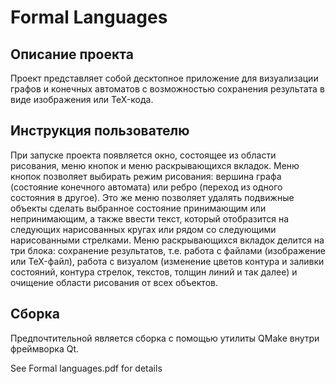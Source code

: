 # Formal Languages

## Описание проекта
Проект представляет собой десктопное приложение для визуализации графов и конечных автоматов с возможностью сохранения результата в виде изображения или TeX-кода.

## Инструкция пользователю
При запуске проекта появляется окно, состоящее из области рисования, меню кнопок и меню раскрывающихся вкладок. Меню кнопок позволяет выбирать режим рисования: вершина графа (состояние конечного автомата) или ребро (переход из одного состояния в другое). Это же меню позволяет удалять подвижные объекты сделать выбранное состояние принимающим или непринимающим, а также ввести текст, который отобразится на следующих нарисованных кругах или рядом со следующими нарисованными стрелками. 
Меню раскрывающихся вкладок делится на три блока: сохранение результатов, т.е. работа с файлами (изображениe или TeX-файл), работа с визуалом (изменение цветов контура и заливки состояний, контура стрелок, текстов, толщин линий и так далее) и очищение области рисования от всех объектов.

## Сборка
Предпочтительной является сборка с помощью утилиты QMake внутри фреймворка Qt.

See Formal languages.pdf for details
